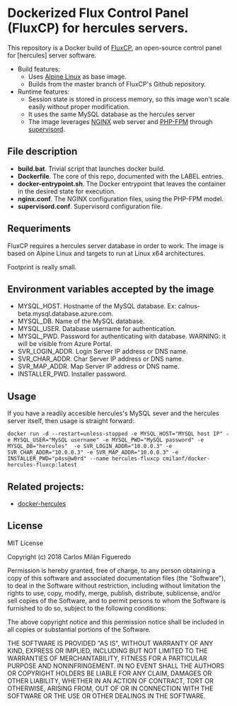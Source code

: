 # Dockerized Flux Control Panel (FluxCP) for hercules servers.
This repository is a Docker build of [FluxCP](https://github.com/RolandKaechele/FluxCP), an open-source control panel for [hercules] server software.

  * Build features:
    * Uses [Alpine Linux](https://hub.docker.com/_/alpine/) as base image.
    * Builds from the master branch of FluxCP's Github repository.
  * Runtime features:
    * Session state is stored in process memory, so this image won't scale easily without proper modification.
    * It uses the same MySQL database as the hercules server
    * The image leverages [NGINX](https://nginx.org/en/) web server and [PHP-FPM](https://php-fpm.org/) through [supervisord](http://supervisord.org/).

## File description

  * **build.bat**. Trivial script that launches docker build.
  * **Dockerfile**. The core of this repo, documented with the LABEL entries.
  * **docker-entrypoint.sh**. The Docker entrypoint that leaves the container in the desired state for execution.
  * **nginx.conf**. The NGINX configuration files, using the PHP-FPM model.
  * **supervisord.conf**. Supervisord configuration file.

## Requeriments
FluxCP requires a hercules server database in order to work.
The image is based on Alpine Linux and targets to run at Linux x64 architectures.

Footprint is really small.

## Environment variables accepted by the image

  * MYSQL_HOST. Hostname of the MySQL database. Ex: calnus-beta.mysql.database.azure.com.
  * MYSQL_DB. Name of the MySQL database.
  * MYSQL_USER. Database username for authentication.
  * MYSQL_PWD. Password for authenticating with database. WARNING: it will be visible from Azure Portal.
  * SVR_LOGIN_ADDR. Login Server IP address or DNS name.
  * SVR_CHAR_ADDR. Char Server IP address or DNS name.
  * SVR_MAP_ADDR. Map Server IP address or DNS name.
  * INSTALLER_PWD. Installer password.

## Usage
If you have a readily accesible hercules's MySQL sever and the hercules server itself, then usage is straight forward:

```
docker run -d --restart=unless-stopped -e MYSQL_HOST="MYSQL host IP" -e MYSQL_USER="MySQL username" -e MYSQL_PWD="MySQL password" -e MYSQL_DB="hercules"  -e SVR_LOGIN_ADDR="10.0.0.3" -e SVR_CHAR_ADDR="10.0.0.3" -e SVR_MAP_ADDR="10.0.0.3" -e INSTALLER_PWD="p4ss@w0rd" --name hercules-fluxcp cmilanf/docker-hercules-fluxcp:latest
```

## Related projects:

  * [docker-hercules](https://github.com/RolandKaechele/docker-hercules-fluxcp)

## License
MIT License

Copyright (c) 2018 Carlos Milán Figueredo

Permission is hereby granted, free of charge, to any person obtaining a copy
of this software and associated documentation files (the "Software"), to deal
in the Software without restriction, including without limitation the rights
to use, copy, modify, merge, publish, distribute, sublicense, and/or sell
copies of the Software, and to permit persons to whom the Software is
furnished to do so, subject to the following conditions:

The above copyright notice and this permission notice shall be included in all
copies or substantial portions of the Software.

THE SOFTWARE IS PROVIDED "AS IS", WITHOUT WARRANTY OF ANY KIND, EXPRESS OR
IMPLIED, INCLUDING BUT NOT LIMITED TO THE WARRANTIES OF MERCHANTABILITY,
FITNESS FOR A PARTICULAR PURPOSE AND NONINFRINGEMENT. IN NO EVENT SHALL THE
AUTHORS OR COPYRIGHT HOLDERS BE LIABLE FOR ANY CLAIM, DAMAGES OR OTHER
LIABILITY, WHETHER IN AN ACTION OF CONTRACT, TORT OR OTHERWISE, ARISING FROM,
OUT OF OR IN CONNECTION WITH THE SOFTWARE OR THE USE OR OTHER DEALINGS IN THE
SOFTWARE.